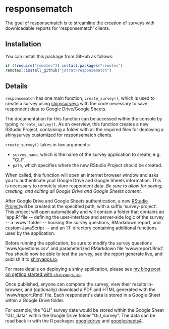
# responsematch

The goal of responsematch is to streamline the creation of surveys with downloadable reports for 'responsematch' clients.

## Installation

You can install this package from GitHub as follows:

``` r
if (!require("remotes")) install.packages("remotes")
remotes::install_github("jdtrat/responsematch")
```

## Details

`responsematch` has one main function, `create_survey()`, which is used to create a survey using [shinysurveys](https://shinysurveys.jdtrat.com/) with the code necessary to save respondent data to Google Drive/Google Sheets. 

The documentation for this function can be accessed within the console by typing `?create_survey()`. As an overview, this function creates a new RStudio Project, containing a folder with all the required files for deploying a shinysurvey customized for responsematch clients. 

`create_survey()` takes in two arguments:

* `survey_name`, which is the name of the survey application to create, e.g. "GLI".
* `path`, which specifies where the new RStudio Project should be created.

When called, this function will open an internet browser window and asks you to authenticate yout Google Drive and Google Sheets information. This is necessary to remotely store respondent data. *Be sure to allow for seeing, creating, and editing all Google Drive and Google Sheets content.*

After Google Drive and Google Sheets authentication, a new [RStudio Project](https://r4ds.had.co.nz/workflow-projects.html)will be created at the specified path, with a suffix 'survey-project'. This project will open automatically and will contain a folder that contains an 'app.R' file -- defining the user-interface and server-side logic of the survey -- a 'www' folder -- housing the survey questions, RMarkdown report, and custom JavaScript -- and an 'R' directory containing additional functions used by the application.

Before running the application, be sure to modify the survey questions 'www/questions.csv' and parameterized RMarkdown file 'www/report.Rmd'. You should now be able to test the survey, see the report generate live, and publish it to [shinyapps.io](https://shinyapps.io).

For more details on deploying a shiny application, please see [my blog post on getting started with `shinyapps.io`](https://www.jdtrat.com/blog/getting-started-shinyapps/).

Once published, anyone can complete the survey, view their results in-browser, and (optionally) download a PDF and HTML generated with the 'www/report.Rmd' file. Each respondent's data is stored in a Google Sheet within a Google Drive folder. 

For example, the "GLI" survey data would be stored within the Google Sheet "GLI_data" within the Google Drive folder "GLI_survey". The data can be read back in with the R packages [googledrive](https://googledrive.tidyverse.org/) and [googlesheets4](https://googlesheets4.tidyverse.org/).
